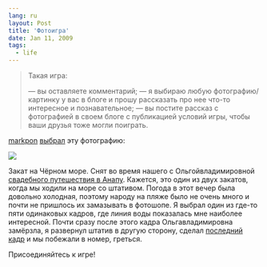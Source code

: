 ```yaml
---
lang: ru
layout: Post
title: 'Фотоигра'
date: Jan 11, 2009
tags:
  - life
---
```


> Такая игра:
>
> — вы оставляете комментарий;
>  — я выбираю любую фотографию/картинку у вас в блоге и прошу рассказать про нее что-то интересное и познавательное;
>  — вы постите рассказ с фотографией в своем блоге с публикацией условий игры, чтобы ваши друзья тоже могли поиграть.

<!--more-->

[markpon](http://markpon.livejournal.com/) [выбрал](http://markpon.livejournal.com/299298.html "Фотоигра у Марка в блоге") эту фотографию:

![](photo://2008-09-10_5D_7830_Artem_Sapegin)

Закат на Чёрном море. Снят во время нашего с Ольгойвладимировной [свадебного путешествия в Анапу](http://morning.photos/travel/anapa "Фотографии из Анапы"). Кажется, это один из двух закатов, когда мы ходили на море со штативом. Погода в этот вечер была довольно холодная, поэтому народу на пляже было не очень много и почти не пришлось их замазывать в фотошопе. Я выбрал один из где-то пяти одинаковых кадров, где линия воды показалась мне наиболее интересной. Почти сразу после этого кадра Ольгавладимировна замёрзла, я развернул штатив в другую сторону, сделал [последний кадр](http://morning.photos/travel/anapa/2008-09-10-7840 "Анапа после заката") и мы побежали в номер, греться.

Присоединяйтесь к игре!
